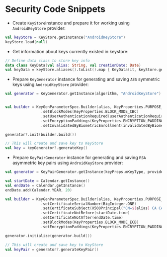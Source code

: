# Security Code Snippets

- Create `KeyStore`instance and prepare it for working using `AndroidKeyStore` provider:

```kotlin
val keyStore = KeyStore.getInstance("AndroidKeyStore")
keyStore.load(null)
```

- Get information about keys currently existed in keystore:

```kotlin
// Define data class to store key info
data class KeyData(val alias: String, val creationDate: Date)
val keyData = keyStore.aliases().toList().map { KeyData(it, keyStore.getCreationDate(it)) }
```

- Prepare `KeyGenerator` instance for generating and saving `AES` symmetric keys using `AndroidKeyStore` provider:

```kotlin
val generator = KeyGenerator.getInstance(algorithm, "AndroidKeyStore")


val builder = KeyGenParameterSpec.Builder(alias, KeyProperties.PURPOSE_ENCRYPT or KeyProperties.PURPOSE_DECRYPT)
                .setBlockModes(KeyProperties.BLOCK_MODE_CBC)
                .setUserAuthenticationRequired(userAuthenticationRequired)
                .setEncryptionPaddings(KeyProperties.ENCRYPTION_PADDING_PKCS7)
                .setInvalidatedByBiometricEnrollment(invalidatedByBiometricEnrollment)

generator?.init(builder.build())

// This will create and save key to KeyStore
val key = keyGenerator?.generateKey()
```

- Prepare `KeyPairGenerator` instance for generating and saving `RSA` asymmetric key pairs using `AndroidKeyStore` provider:

```kotlin
val generator = KeyPairGenerator.getInstance(keyProps.mKeyType, provider);

val startDate = Calendar.getInstance()
val endDate = Calendar.getInstance()
endDate.add(Calendar.YEAR, 20)

val builder = KeyGenParameterSpec.Builder(alias, KeyProperties.PURPOSE_ENCRYPT or KeyProperties.PURPOSE_DECRYPT)
                .setCertificateSerialNumber(BigInteger.ONE)
                .setCertificateSubject(X500Principal("CN=${alias} CA Certificate"))
                .setCertificateNotBefore(startDate.time)
                .setCertificateNotAfter(endDate.time)
                .setBlockModes(KeyProperties.BLOCK_MODE_ECB)
                .setEncryptionPaddings(KeyProperties.ENCRYPTION_PADDING_RSA_PKCS1)

generator.initialize(generator.build())

// This will create and save key to KeyStore
val keyPair = generator?.generateKeyPair()
```